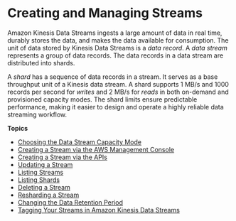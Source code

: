 # Creating and Managing Streams<a name="working-with-streams"></a>

Amazon Kinesis Data Streams ingests a large amount of data in real time, durably stores the data, and makes the data available for consumption\. The unit of data stored by Kinesis Data Streams is a *data record*\. A *data stream* represents a group of data records\. The data records in a data stream are distributed into shards\.

A *shard* has a sequence of data records in a stream\. It serves as a base throughput unit of a Kinesis data stream\. A shard supports 1 MB/s and 1000 records per second for *writes* and 2 MB/s for *reads* in both on\-demand and provisioned capacity modes\. The shard limits ensure predictable performance, making it easier to design and operate a highly reliable data streaming workflow\. 

**Topics**
+ [Choosing the Data Stream Capacity Mode](how-do-i-size-a-stream.md)
+ [Creating a Stream via the AWS Management Console](how-do-i-create-a-stream.md)
+ [Creating a Stream via the APIs](kinesis-using-sdk-java-create-stream.md)
+ [Updating a Stream](updating-a-stream.md)
+ [Listing Streams](kinesis-using-sdk-java-list-streams.md)
+ [Listing Shards](kinesis-using-sdk-java-list-shards.md)
+ [Deleting a Stream](kinesis-using-sdk-java-delete-stream.md)
+ [Resharding a Stream](kinesis-using-sdk-java-resharding.md)
+ [Changing the Data Retention Period](kinesis-extended-retention.md)
+ [Tagging Your Streams in Amazon Kinesis Data Streams](tagging.md)
